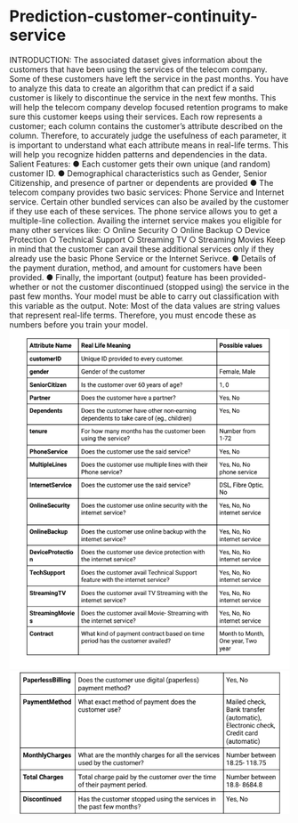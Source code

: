 # Prediction-customer-continuity-service

INTRODUCTION:
The associated dataset gives information about the customers that have been using the services
of the telecom company. Some of these customers have left the service in the past months. You
have to analyze this data to create an algorithm that can predict if a said customer is likely to
discontinue the service in the next few months. This will help the telecom company develop
focused retention programs to make sure this customer keeps using their services.
Each row represents a customer; each column contains the customer’s attribute described on the
column. Therefore, to accurately judge the usefulness of each parameter, it is important to
understand what each attribute means in real-life terms. This will help you recognize hidden
patterns and dependencies in the data.
Salient Features:
● Each customer gets their own unique (and random) customer ID.
● Demographical characteristics such as Gender, Senior Citizenship, and presence of partner
or dependents are provided
● The telecom company provides two basic services: Phone Service and Internet service.
Certain other bundled services can also be availed by the customer if they use each of
these services. The phone service allows you to get a multiple-line collection. Availing the
internet service makes you eligible for many other services like:
○ Online Security
○ Online Backup
○ Device Protection
○ Technical Support
○ Streaming TV
○ Streaming Movies
Keep in mind that the customer can avail these additional services only if they already use
the basic Phone Service or the Internet Serivce.
● Details of the payment duration, method, and amount for customers have been provided.
● Finally, the important (output) feature has been provided- whether or not the customer
discontinued (stopped using) the service in the past few months. Your model must be able
to carry out classification with this variable as the output.
Note: Most of the data values are string values that represent real-life terms. Therefore, you
must encode these as numbers before you train your model.
![Screenshot](dataexp.png)
![Screenshot](dataexp1.png)
